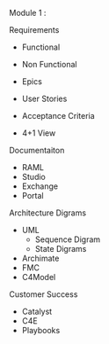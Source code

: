 Module 1 : 

Requirements

  - Functional
  - Non Functional

  - Epics
  - User Stories
  - Acceptance Criteria
  - 4+1 View
  
Documentaiton

  - RAML
  - Studio
  - Exchange
  - Portal

Architecture Digrams

  - UML
    - Sequence Digram
    - State Digrams
  - Archimate
  - FMC
  - C4Model

Customer Success

  - Catalyst
  - C4E
  - Playbooks

